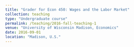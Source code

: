 ```yaml
---
title: "Grader for Econ 450: Wages and the Labor Market"
collection: teaching
type: "Undergraduate course"
permalink: /teaching/2016-fall-teaching-1
venue: "University of Wisconsin Madison, Economics"
date: 2016-09-01
location: "Madison, U.S."
---
```



